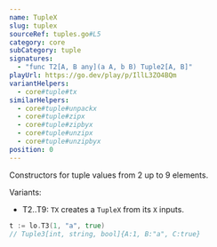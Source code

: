 ```yaml
---
name: TupleX
slug: tuplex
sourceRef: tuples.go#L5
category: core
subCategory: tuple
signatures:
  - "func T2[A, B any](a A, b B) Tuple2[A, B]"
playUrl: https://go.dev/play/p/IllL3ZO4BQm
variantHelpers:
  - core#tuple#tx
similarHelpers:
  - core#tuple#unpackx
  - core#tuple#zipx
  - core#tuple#zipbyx
  - core#tuple#unzipx
  - core#tuple#unzipbyx
position: 0
---
```


Constructors for tuple values from 2 up to 9 elements.

Variants:

- T2..T9: `TX` creates a `TupleX` from its `X` inputs.

```go
t := lo.T3(1, "a", true)
// Tuple3[int, string, bool]{A:1, B:"a", C:true}
```


